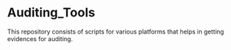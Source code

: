 # Auditing_Tools
This repository consists of scripts for various platforms that helps in getting evidences for auditing.
